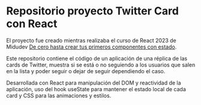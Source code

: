 # Repositorio proyecto Twitter Card con React

El proyecto fue creado mientras realizaba el curso de React 2023 de Midudev [De cero hasta crear tus primeros componentes con estado](https://www.youtube.com/@midulive).

Este repositorio contiene el código de un aplicación de una réplica de las cards de Twitter, muestra si se está o no seguiendo a los usuarios que salen en la lista y poder seguir o dejar de seguir dependiendo el caso.

Desarrollada con React para manipulación del DOM y reactividad de la aplicación, uso del hook useState para mantener el estado local de cada card y CSS para las animaciones y estilos.
